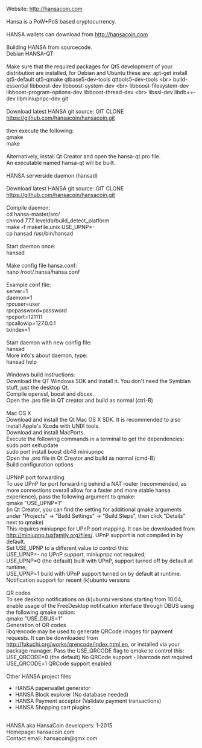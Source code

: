 Website: http://hansacoin.com<br>
<br>
Hansa is a PoW+PoS based cryptocurrency.<br>
<br>
HANSA wallets can download from http://hansacoin.com<br>
<br>
Building HANSA from sourcecode.<br>
Debian HANSA-QT<br>
<br>
Make sure that the required packages for Qt5 development of your distribution are installed, for Debian and Ubuntu these are:
apt-get install qt5-default qt5-qmake qtbase5-dev-tools qttools5-dev-tools \<br>
    build-essential libboost-dev libboost-system-dev \<br>
    libboost-filesystem-dev libboost-program-options-dev libboost-thread-dev \<br>
    libssl-dev libdb++-dev libminiupnpc-dev git<br>
	<br>
Download latest HANSA git source: GIT CLONE https://github.com/hansacoin/hansacoin.git<br>
<br>
then execute the following:<br>
qmake<br>
make<br>
<br>
Alternatively, install Qt Creator and open the hansa-qt.pro file.<br>
An executable named hansa-qt will be built.<br>
<br>
HANSA serverside daemon (hansad)<br>
<br>
Download latest HANSA git source: GIT CLONE https://github.com/hansacoin/hansacoin.git<br>
<br>
Compile daemon:<br>
cd hansa-master/src/<br>
chmod 777 leveldb/build_detect_platform<br>
make -f makefile.unix USE_UPNP=-<br>
cp hansad /usr/bin/hansad<br>
<br>
Start daemon once: <br>
hansad<br>
<br>
Make config file hansa.conf:<br>
nano /root/.hansa/hansa.conf<br>
<br>
Example conf file:<br>
server=1<br>
daemon=1<br>
rpcuser=user <br>
rpcpassword=password<br>
rpcport=121111<br>
rpcallowip=127.0.0.1<br>
txindex=1<br>
<br>
Start daemon with new config file:<br>
hansad<br>
More info's about daemon, type:<br>
hansad help<br>
<br>
Windows build instructions:<br>
Download the QT Windows SDK and install it. You don't need the Symbian stuff, just the desktop Qt.<br>
Compile openssl, boost and dbcxx.<br>
Open the .pro file in QT creator and build as normal (ctrl-B)<br>
<br>
Mac OS X<br>
Download and install the Qt Mac OS X SDK. It is recommended to also install Apple's Xcode with UNIX tools.<br>
Download and install MacPorts.<br>
Execute the following commands in a terminal to get the dependencies:<br>
sudo port selfupdate<br>
sudo port install boost db48 miniupnpc<br>
Open the .pro file in Qt Creator and build as normal (cmd-B)<br>
Build configuration options<br>
<br>
UPNnP port forwarding<br>
To use UPnP for port forwarding behind a NAT router (recommended, as more connections overall allow for a faster and more stable hansa experience), pass the following argument to qmake:<br>
qmake "USE_UPNP=1"<br>
(in Qt Creator, you can find the setting for additional qmake arguments under "Projects" -> "Build Settings" -> "Build Steps", then click "Details" next to qmake)<br>
This requires miniupnpc for UPnP port mapping. It can be downloaded from http://miniupnp.tuxfamily.org/files/. UPnP support is not compiled in by default.<br>
Set USE_UPNP to a different value to control this:<br>
USE_UPNP=-	no UPnP support, miniupnpc not required;<br>
USE_UPNP=0	(the default) built with UPnP, support turned off by default at runtime;<br>
USE_UPNP=1	build with UPnP support turned on by default at runtime.<br>
Notification support for recent (k)ubuntu versions<br>
<br>
QR codes<br>
To see desktop notifications on (k)ubuntu versions starting from 10.04, enable usage of the FreeDesktop notification interface through DBUS using the following qmake option:<br>
qmake "USE_DBUS=1"<br>
Generation of QR codes<br>
libqrencode may be used to generate QRCode images for payment requests. It can be downloaded from http://fukuchi.org/works/qrencode/index.html.en, or installed via your package manager. Pass the USE_QRCODE flag to qmake to control this:<br>
USE_QRCODE=0	(the default) No QRCode support - libarcode not required<br>
USE_QRCODE=1	QRCode support enabled<br>
<br>
Other HANSA project files<br>
- HANSA paperwallet generator<br>
- HANSA Block explorer (No database needed)<br>
- HANSA Payment acceptor (Validate payment transactions)<br>
- HANSA Shopping cart plugins<br>
<br>
HANSA aka HansaCoin developers: 1-2015<br>
Homepage: hansacoin.com<br>
Contact email: hansacoin@gmx.com<br>
